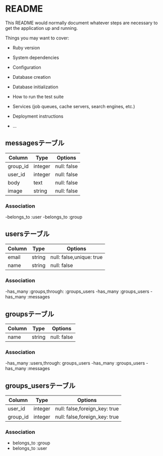 # README

This README would normally document whatever steps are necessary to get the
application up and running.

Things you may want to cover:

* Ruby version

* System dependencies

* Configuration

* Database creation

* Database initialization

* How to run the test suite

* Services (job queues, cache servers, search engines, etc.)

* Deployment instructions

* ...

## messagesテーブル

|Column|Type|Options|
|------|----|-------|
|group_id|integer|null: false|
|user_id |integer|null: false|
|body|text|null: false|
|image|string|null: false|

### Association
-belongs_to :user
-belongs_to :group

## usersテーブル

|Column|Type|Options|
|------|----|-------|
|email|string|null: false,unique: true|
|name |string|null: false|

### Association
-has_many :groups,through: :groups_users
-has_many :groups_users
-has_many :messages

## groupsテーブル

|Column|Type|Options|
|------|----|-------|
|name  |string|null: false|

### Association
-has_many :users,through: groups_users
-has_many :groups_users
-has_many :messages

## groups_usersテーブル

|Column|Type|Options|
|------|----|-------|
|user_id|integer|null: false,foreign_key: true|
|group_id|integer|null: false,foreign_key: true|

### Association
- belongs_to :group
- belongs_to :user